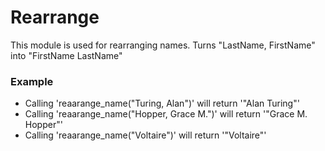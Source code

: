 Rearrange
===========

This module is used for rearranging names.
Turns "LastName, FirstName" into "FirstName LastName"

### Example ###

 * Calling 'reaarange_name("Turing, Alan")' will return '"Alan Turing"'
 * Calling 'reaarange_name("Hopper, Grace M.")' will return '"Grace M. Hopper"'
 * Calling 'reaarange_name("Voltaire")' will return '"Voltaire"'
